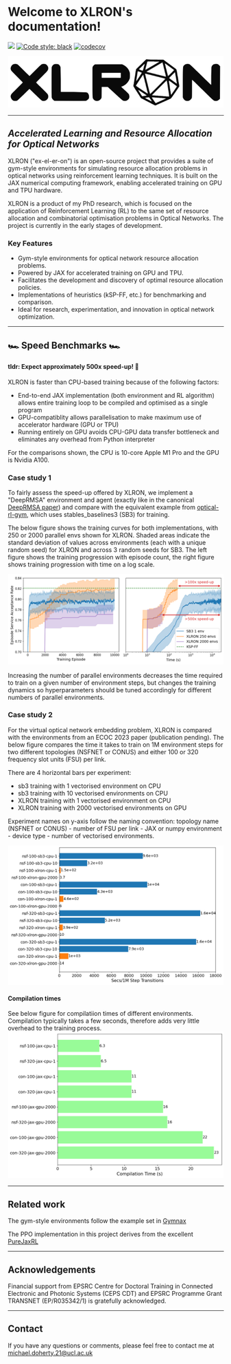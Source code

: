 # **Welcome to XLRON's documentation!**

[<img src="https://img.shields.io/badge/license-MIT-blue">](https://github.com/micdoh/XLRON/LICENSE)
[![Code style: black](https://img.shields.io/badge/code%20style-black-000000.svg)](https://github.com/psf/black)
[![codecov](https://codecov.io/gh/micdoh/XLRON/graph/badge.svg?token=UW9CCLRAFJ)](https://codecov.io/gh/micdoh/XLRON)

<img src="../docs/images/xlron_nobackground.png">

___

## _Accelerated Learning and Resource Allocation for Optical Networks_


XLRON ("ex-el-er-on") is an open-source project that provides a suite of gym-style environments for simulating resource allocation problems in optical networks using reinforcement learning techniques. It is built on the JAX numerical computing framework, enabling accelerated training on GPU and TPU hardware.

XLRON is a product of my PhD research, which is focused on the application of Reinforcement Learning (RL) to the same set of resource allocation and combinatorial optimisation problems in Optical Networks. The project is currently in the early stages of development.

### Key Features

- Gym-style environments for optical network resource allocation problems.
- Powered by JAX for accelerated training on GPU and TPU.
- Facilitates the development and discovery of optimal resource allocation policies.
- Implementations of heuristics (kSP-FF, etc.) for benchmarking and comparison.
- Ideal for research, experimentation, and innovation in optical network optimization.

___

## 🏎️ Speed Benchmarks 🏎️ 

#### tldr: Expect approximately 500x speed-up! 🚀

XLRON is faster than CPU-based training because of the following factors:

- End-to-end JAX implementation (both environment and RL algorithm) allows entire training loop to be compiled and optimised as a single program
- GPU-compatiblity allows parallelisation to make maximum use of accelerator hardware (GPU or TPU)
- Running entirely on GPU avoids CPU-GPU data transfer bottleneck and eliminates any overhead from Python interpreter

For the comparisons shown, the CPU is 10-core Apple M1 Pro and the GPU is Nvidia A100.

### Case study 1

To fairly assess the speed-up offered by XLRON, we implement a "DeepRMSA" environment and agent (exactly like in the canonical [DeepRMSA paper](https://ieeexplore.ieee.org/document/8738827)) and compare with the equivalent example from [optical-rl-gym](https://github.com/carlosnatalino/optical-rl-gym/blob/main/examples/stable_baselines3/DeepRMSA.ipynb), which uses stables_baselines3 (SB3) for training.

The below figure shows the training curves for both implementations, with 250 or 2000 parallel envs shown for XLRON. Shaded areas indicate the standard deviation of values across environments (each with a unique random seed) for XLRON and across 3 random seeds for SB3. The left figure shows the training progression with episode count, the right figure shows training progression with time on a log scale.

![ofc2023_comp_all.png](docs%2Fimages%2Fofc2023_comp_all.png)

Increasing the number of parallel environments decreases the time required to train on a given number of environment steps, but changes the training dynamics so hyperparameters should be tuned accordingly for different numbers of parallel environments.



### Case study 2

For the virtual optical network embedding problem, XLRON is compared with the environments from an ECOC 2023 paper (publication pending). The below figure compares the time it takes to train on 1M environment steps for two different topologies (NSFNET or CONUS) and either 100 or 320 frequency slot units (FSU) per link.

There are 4 horizontal bars per experiment:

- sb3 training with 1 vectorised environment on CPU
- sb3 training with 10 vectorised environments on CPU
- XLRON training with 1 vectorised environment on CPU
- XLRON training with 2000 vectorised environments on GPU

Experiment names on y-axis follow the naming convention: topology name (NSFNET or CONUS) - number of FSU per link - JAX or numpy environment - device type - number of vectorised environments.

![ofc2023_vone_comparison.png](docs%2Fimages%2Fofc2023_vone_comparison.png)


#### Compilation times

See below figure for compilatiion times of different environments. Compilation typically takes a few seconds, therefore adds very little overhead to the training process.
![compilation_xlron.png](docs%2Fimages%2Fcompilation_xlron.png)



---
## Related work

The gym-style environments follow the example set in [Gymnax](https://github.com/RobertTLange/gymnax)

The PPO implementation in this project derives from the excellent [PureJaxRL](https://github.com/luchris429/purejaxrl)

___

## Acknowledgements

Financial support from EPSRC Centre for Doctoral Training in Connected Electronic and Photonic Systems (CEPS CDT) and EPSRC Programme Grant TRANSNET (EP/R035342/1) is gratefully acknowledged.

___

## Contact

If you have any questions or comments, please feel free to contact me at michael.doherty.21@ucl.ac.uk